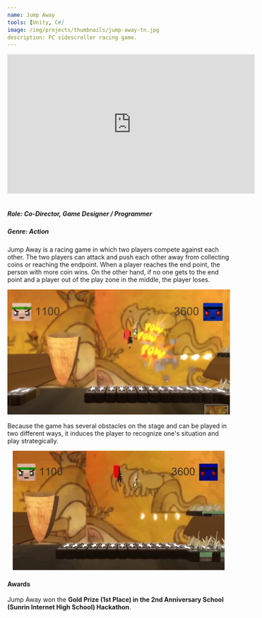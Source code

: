 ```yaml
---
name: Jump Away
tools: [Unity, C#]
image: /img/projects/thumbnails/jump-away-tn.jpg
description: PC sidescroller racing game.
---
```


<div class="video">
    <iframe style="display: block; margin: 0 auto;" width="560" height="315" src="https://www.youtube.com/embed/4myoco8XCLw" frameborder="0" allow="accelerometer; autoplay; encrypted-media; gyroscope; picture-in-picture" allowfullscreen></iframe>
</div> <br>

##### Role: Co-Director, Game Designer / Programmer
##### Genre: Action

Jump Away is a racing game in which two players compete against each other. The two players can attack and push each other away from collecting coins or reaching the endpoint. When a player reaches the end point, the person with more coin wins. On the other hand, if no one gets to the end point and a player out of the play zone in the middle, the player loses.

<center> <img src="/img/projects/reg/jump-away-fight.jpg"/> </center>

Because the game has several obstacles on the stage and can be played in two different ways, it induces the player to recognize one's situation and play strategically.

<center> <img src="/img/projects/reg/jump-away-gameplay.gif"/> </center>

#### Awards

Jump Away won the **Gold Prize (1st Place) in the 2nd Anniversary School (Sunrin Internet High School) Hackathon**.